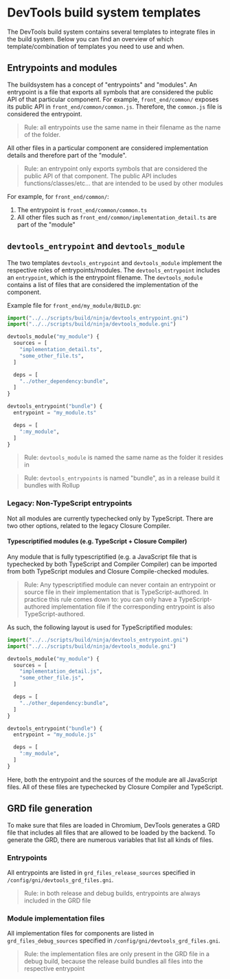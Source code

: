 # DevTools build system templates

The DevTools build system contains several templates to integrate files in the build system.
Below you can find an overview of which template/combination of templates you need to use and when.

## Entrypoints and modules

The buildsystem has a concept of "entrypoints" and "modules".
An entrypoint is a file that exports all symbols that are considered the public API of that particular component.
For example, `front_end/common/` exposes its public API in `front_end/common/common.js`.
Therefore, the `common.js` file is considered the entrypoint.

> Rule: all entrypoints use the same name in their filename as the name of the folder.

All other files in a particular component are considered implementation details and therefore part of the "module".

> Rule: an entrypoint only exports symbols that are considered the public API of that component.
The public API includes functions/classes/etc... that are intended to be used by other modules

For example, for `front_end/common/`:
1. The entrypoint is `front_end/common/common.ts`
2. All other files such as `front_end/common/implementation_detail.ts` are part of the "module"

## `devtools_entrypoint` and `devtools_module`

The two templates `devtools_entrypoint` and `devtools_module` implement the respective roles of entrypoints/modules.
The `devtools_entrypoint` includes an `entrypoint`, which is the entrypoint filename.
The `devtools_module` contains a list of files that are considered the implementation of the component.

Example file for `front_end/my_module/BUILD.gn`:

```python
import("../../scripts/build/ninja/devtools_entrypoint.gni")
import("../../scripts/build/ninja/devtools_module.gni")

devtools_module("my_module") {
  sources = [
    "implementation_detail.ts",
    "some_other_file.ts",
  ]

  deps = [
    "../other_dependency:bundle",
  ]
}

devtools_entrypoint("bundle") {
  entrypoint = "my_module.ts"

  deps = [
    ":my_module",
  ]
}
```

> Rule: `devtools_module` is named the same name as the folder it resides in

> Rule: `devtools_entrypoints` is named "bundle", as in a release build it bundles with Rollup

### Legacy: Non-TypeScript entrypoints

Not all modules are currently typechecked only by TypeScript.
There are two other options, related to the legacy Closure Compiler.

#### Typescriptified modules (e.g. TypeScript + Closure Compiler)

Any module that is fully typescriptified (e.g. a JavaScript file that is typechecked by both TypeScript and Compiler Compiler) can be imported from both TypeScript modules and Closure Compile-checked modules.

> Rule: Any typescriptified module can never contain an entrypoint or source file in their implementation that is TypeScript-authored. In practice this rule comes down to: you can only have a TypeScript-authored implementation file if the corresponding entrypoint is also TypeScript-authored.

As such, the following layout is used for TypeScriptified modules:

```python
import("../../scripts/build/ninja/devtools_entrypoint.gni")
import("../../scripts/build/ninja/devtools_module.gni")

devtools_module("my_module") {
  sources = [
    "implementation_detail.js",
    "some_other_file.js",
  ]

  deps = [
    "../other_dependency:bundle",
  ]
}

devtools_entrypoint("bundle") {
  entrypoint = "my_module.js"

  deps = [
    ":my_module",
  ]
}
```

Here, both the entrypoint and the sources of the module are all JavaScript files.
All of these files are typechecked by Closure Compiler and TypeScript.

## GRD file generation

To make sure that files are loaded in Chromium, DevTools generates a GRD file that includes all files that are allowed to be loaded by the backend.
To generate the GRD, there are numerous variables that list all kinds of files.

### Entrypoints

All entrypoints are listed in `grd_files_release_sources` specified in `/config/gni/devtools_grd_files.gni`.

> Rule: in both release and debug builds, entrypoints are always included in the GRD file

### Module implementation files

All implementation files for components are listed in `grd_files_debug_sources` specified in `/config/gni/devtools_grd_files.gni`.

> Rule: the implementation files are only present in the GRD file in a debug build, because the release build bundles all files into the respective entrypoint
